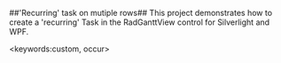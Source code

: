 ##'Recurring' task on mutiple rows##
This project demonstrates how to create a 'recurring' Task in the RadGanttView control for Silverlight and WPF.

<keywords:custom, occur>